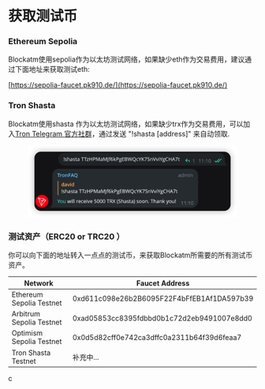 # 获取测试币

### Ethereum Sepolia&#x20;

&#x20;Blockatm使用sepolia作为以太坊测试网络，如果缺少eth作为交易费用，建议通过下面地址来获取测试eth:

[https://sepolia-faucet.pk910.de/](https://sepolia-faucet.pk910.de/)

### Tron Shasta

&#x20;Blockatm使用shasta 作为以太坊测试网络，如果缺少trx作为交易费用，可以加入[Tron Telegram 官方社群](https://t.me/TronOfficialTechSupport2)，通过发送 "!shasta \[address]" 来自动领取.

<figure><img src="../../.gitbook/assets/image.png" alt=""><figcaption></figcaption></figure>

### 测试资产（ERC20 or TRC20 ）

你可以向下面的地址转入一点点的测试币，来获取Blockatm所需要的所有测试币资产。

| Network                  | Faucet Address                             |
| ------------------------ | ------------------------------------------ |
| Ethereum Sepolia Testnet | 0xd611c098e26b2B6095F22F4bFfEB1Af1DA597b39 |
| Arbitrum Sepolia Testnet | 0xad05853cc8395fdbbd0b1c72d2eb9491007e8dd0 |
| Optimism Sepolia Testnet | 0x0d5d82cff0e742ca3dffc0a2311b64f39d6feaa7 |
| Tron Shasta Testnet      | 补充中...                                     |



c



